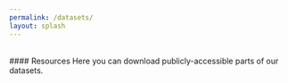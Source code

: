 ```yaml
---
permalink: /datasets/
layout: splash
---
```

<br>
#### Resources
Here you can download publicly-accessible parts of our datasets.
